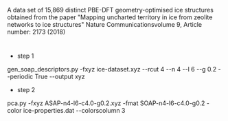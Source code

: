 A data set of 15,869 distinct PBE-DFT geometry-optimised ice structures obtained from the paper
"Mapping uncharted territory in ice from zeolite networks to ice structures" 
Nature Communicationsvolume 9, Article number: 2173 (2018)

#
* step 1

gen_soap_descriptors.py -fxyz ice-dataset.xyz --rcut 4 --n 4 --l 6 --g 0.2 --periodic True --output xyz

* step 2

pca.py -fxyz ASAP-n4-l6-c4.0-g0.2.xyz -fmat SOAP-n4-l6-c4.0-g0.2 -color ice-properties.dat --colorscolumn 3
